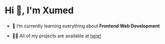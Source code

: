<h1 align="left">Hi 👋, I'm Xumed</h1>
<h3 align="left"></h3>

-  🌱  I’m currently learning everything about **Frontend Web Development**

-  👨‍💻  All of my projects are available at [here!](https://github.com/xumed001?tab=repositories)

<!-- -  📫  How to reach me [linkedin](https://www.linkedin.com/in/xumed001/) | xumed001@gmail.com -->


<!-- <h3 align="left">Languages and Tools:</h3> -->
  
<!-- [![Top Langs](https://github-readme-stats.vercel.app/api/top-langs/?username=xumed001)](https://github.com/xumed001/github-readme-stats) -->


